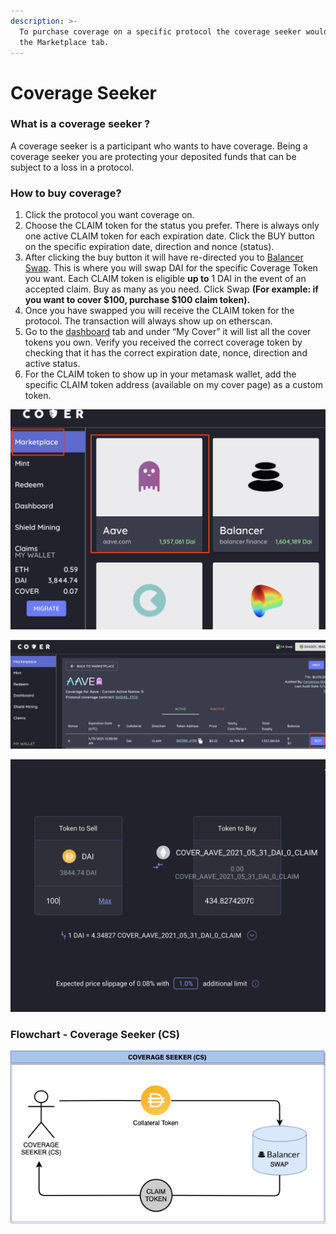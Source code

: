 ```yaml
---
description: >-
  To purchase coverage on a specific protocol the coverage seeker would go to
  the Marketplace tab.
---
```


# Coverage Seeker

### What is a coverage seeker ?

A coverage seeker is a participant who wants to have coverage. Being a coverage seeker you are protecting your deposited funds that can be subject to a loss in a protocol. 

### How to buy coverage?

1. Click the protocol you want coverage on.
2. Choose the CLAIM token for the status you prefer. There is always only one active CLAIM token for each expiration date. Click the BUY button on the specific expiration date, direction and nonce \(status\).
3. After clicking the buy button it will have re-directed you to [Balancer Swap](https://balancer.exchange/#/swap). This is where you will swap DAI for the specific Coverage Token you want. Each CLAIM token is eligible **up to** 1 DAI in the event of an accepted claim. Buy as many as you need. Click Swap **\(For example: if you want to cover $100, purchase $100 claim token\).**
4. Once you have swapped you will receive the CLAIM token for the protocol. The transaction will always show up on etherscan.
5. Go to the [dashboard](https://app.coverprotocol.com/app/dashboard) tab and under “My Cover” it will list all the cover tokens you own. Verify you received the correct coverage token by checking that it has the correct expiration date, nonce, direction and active status.
6. For the CLAIM token to show up in your metamask wallet, add the specific CLAIM token address \(available on my cover page\) as a custom token.

![](../../../.gitbook/assets/screen-shot-2020-12-02-at-10.55.50-pm.png)

![](../../../.gitbook/assets/screen-shot-2020-12-02-at-10.56.20-pm.png)

![](../../../.gitbook/assets/screen-shot-2020-12-02-at-10.58.25-pm.png)

###                                         Flowchart - Coverage Seeker \(CS\)

![](../../../.gitbook/assets/0%20%281%29.png)




